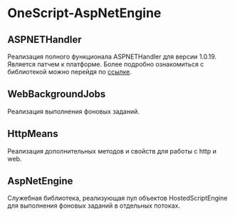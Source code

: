 ﻿# OneScript-AspNetEngine

## ASPNETHandler
Реализация полного функционала ASPNETHandler для версии 1.0.19. 
Является патчем к платформе. Более подробно ознакомиться с библиотекой можно перейдя по [ссылке](https://github.com/jdeshin/OneScript-AspNetEngine/blob/master/README.md).

## WebBackgroundJobs
Реализация выполнения фоновых заданий.

## HttpMeans
Реализация дополнительных методов и свойств для работы с http и web.

## AspNetEngine
Служебная библиотека, реализующая пул объектов HostedScriptEngine для выполнения фоновых заданий в отдельных потоках.
